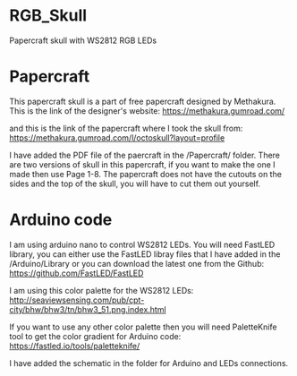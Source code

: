 # RGB_Skull
Papercraft skull with WS2812 RGB LEDs

# Papercraft
This papercraft skull is a part of free papercraft designed by Methakura. This is the link of the designer's website: https://methakura.gumroad.com/

and this is the link of the papercraft where I took the skull from: https://methakura.gumroad.com/l/octoskull?layout=profile

I have added the PDF file of the paercraft in the /Papercraft/ folder. There are two versions of skull in this papercraft, if you want to make the one I made then use Page 1-8. The papercraft does not have the cutouts on the sides and the top of the skull, you will have to cut them out yourself. 

# Arduino code
I am using arduino nano to control WS2812 LEDs. You will need FastLED library, you can either use the FastLED libray files that I have added in the /Arduino/Library or you can download the latest one from the Github:
https://github.com/FastLED/FastLED

I am using this color palette for the WS2812 LEDs: http://seaviewsensing.com/pub/cpt-city/bhw/bhw3/tn/bhw3_51.png.index.html

If you want to use any other color palette then you will need PaletteKnife tool to get the color gradient for Arduino code: https://fastled.io/tools/paletteknife/

I have added the schematic in the folder for Arduino and LEDs connections.
